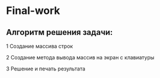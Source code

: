 # Final-work

## Алгоритм решения задачи:

1 Создание массива строк

2 Создание метода вывода массив на экран с клавиатуры

3 Решение и печать результата
